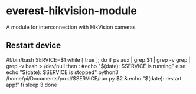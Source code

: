 # everest-hikvision-module
A module for interconnection with HikVision cameras

## Restart device
#!/bin/bash
SERVICE=$1
while [ true ]; do
if ps aux | grep $1 | grep -v grep | grep -v bash > /dev/null
then
        : #echo "$(date): $SERVICE is running"
else
        echo "$(date): $SERVICE is stopped"
        python3 /home/pi/Documents/prod/$SERVICE/run.py $2 &
        echo "$(date): restart app!"
fi
sleep 3
done
